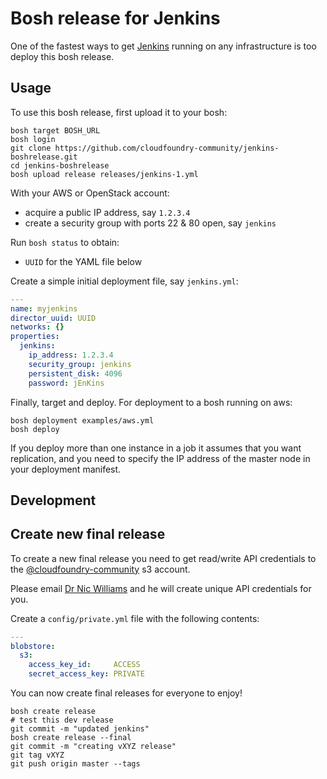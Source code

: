 # Bosh release for Jenkins

One of the fastest ways to get [Jenkins](http://jenkins-ci.org/) running on any infrastructure is too deploy this bosh release.

## Usage

To use this bosh release, first upload it to your bosh:

```
bosh target BOSH_URL
bosh login
git clone https://github.com/cloudfoundry-community/jenkins-boshrelease.git
cd jenkins-boshrelease
bosh upload release releases/jenkins-1.yml
```

With your AWS or OpenStack account:

* acquire a public IP address, say `1.2.3.4`
* create a security group with ports 22 & 80 open, say `jenkins`

Run `bosh status` to obtain:

* `UUID` for the YAML file below

Create a simple initial deployment file, say `jenkins.yml`:

``` yaml
---
name: myjenkins
director_uuid: UUID
networks: {}
properties:
  jenkins:
    ip_address: 1.2.3.4
    security_group: jenkins
    persistent_disk: 4096
    password: jEnKins
```


Finally, target and deploy. For deployment to a bosh running on aws:

```
bosh deployment examples/aws.yml
bosh deploy
```

If you deploy more than one instance in a job it assumes that you want replication, and you need to specify the IP address of the master node in your deployment manifest.

## Development


## Create new final release

To create a new final release you need to get read/write API credentials to the [@cloudfoundry-community](https://github.com/cloudfoundry-community) s3 account.

Please email [Dr Nic Williams](mailto:&#x64;&#x72;&#x6E;&#x69;&#x63;&#x77;&#x69;&#x6C;&#x6C;&#x69;&#x61;&#x6D;&#x73;&#x40;&#x67;&#x6D;&#x61;&#x69;&#x6C;&#x2E;&#x63;&#x6F;&#x6D;) and he will create unique API credentials for you.

Create a `config/private.yml` file with the following contents:

``` yaml
---
blobstore:
  s3:
    access_key_id:     ACCESS
    secret_access_key: PRIVATE
```

You can now create final releases for everyone to enjoy!

```
bosh create release
# test this dev release
git commit -m "updated jenkins"
bosh create release --final
git commit -m "creating vXYZ release"
git tag vXYZ
git push origin master --tags
```

